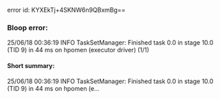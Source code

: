 error id: KYXEkTj+4SKNW6n9QBxmBg==
### Bloop error:

25/06/18 00:36:19 INFO TaskSetManager: Finished task 0.0 in stage 10.0 (TID 9) in 44 ms on hpomen (executor driver) (1/1)
#### Short summary: 

25/06/18 00:36:19 INFO TaskSetManager: Finished task 0.0 in stage 10.0 (TID 9) in 44 ms on hpomen (e...